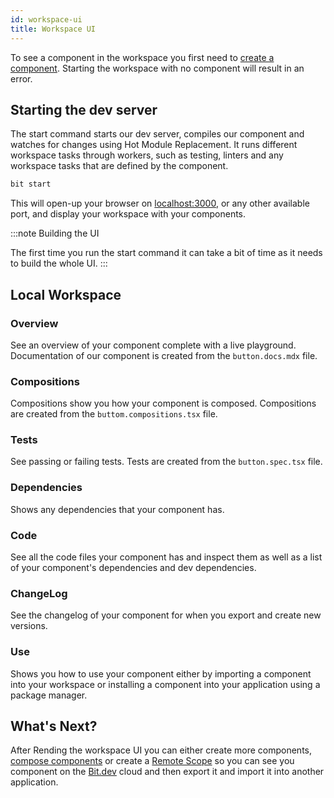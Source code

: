 ```yaml
---
id: workspace-ui
title: Workspace UI
---
```


To see a component in the workspace you first need to [create a component](/getting-started/creating-components). Starting the workspace with no component will result in an error.

## Starting the dev server

The start command starts our dev server, compiles our component and watches for changes using Hot Module Replacement. It runs different workspace tasks through workers, such as testing, linters and any workspace tasks that are defined by the component.

```sh
bit start
```

This will open-up your browser on [localhost:3000](http://localhost:3000), or any other available port, and display your workspace with your components.

:::note Building the UI

The first time you run the start command it can take a bit of time as it needs to build the whole UI.
:::

<!-- Once you click on your component it will take you to the Overview page. -->

<!-- :arrow_right: Learn more about the [Workspace UI](/building-with-bit/worksapce). -->

## Local Workspace

### Overview

See an overview of your component complete with a live playground. Documentation of our component is created from the `button.docs.mdx` file.

<!-- :arrow_right: Learn more about [Component Documenting](/building-with-bit/documenting). -->

### Compositions

Compositions show you how your component is composed. Compositions are created from the `buttom.compositions.tsx` file.

<!-- :arrow_right: Learn more about [Component Compositions](/building-with-bit/compositions). -->

### Tests

See passing or failing tests. Tests are created from the `button.spec.tsx` file.

<!-- :arrow_right: Learn more about [Component Testing](/building-with-bit/testing-components). -->

### Dependencies

Shows any dependencies that your component has.

<!-- :arrow_right: Learn more about [Component Dependencies](/aspects/dependency-resolver). -->

### Code

See all the code files your component has and inspect them as well as a list of your component's dependencies and dev dependencies.

### ChangeLog

See the changelog of your component for when you export and create new versions.

### Use

Shows you how to use your component either by importing a component into your workspace or installing a component into your application using a package manager.

<!-- :arrow_right: Learn more about [Importing Components](/building-with-bit/importing-components).

:arrow_right: Learn more about [Installing Components](/building-with-bit/installing-components). -->

## What's Next?

After Rending the workspace UI you can either create more components, [compose components](composing-components) or create a [Remote Scope](remote-scope) so you can see you component on the [Bit.dev](https://bit.dev) cloud and then export it and import it into another application.
